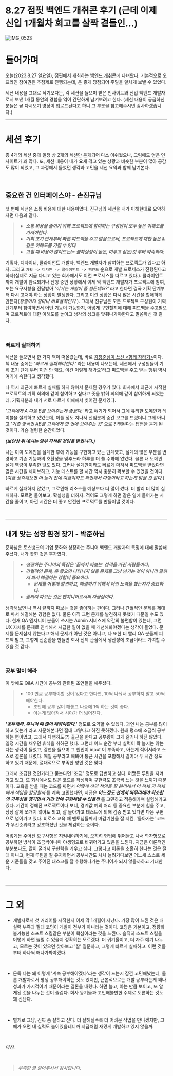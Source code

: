 # 8.27 점핏 백엔드 개취콘 후기 (근데 이제 신입 1개월차 회고를 살짝 곁들인...)

![IMG_0523](https://github.com/haero77/Today-I-Learned/assets/65555299/a5879787-01c7-4121-a67b-84333cabd65b)

# 들어가며

오늘(2023.8.27 일요일), 점핏에서 개최하는 [백엔드 개취콘](https://www.jumpit.co.kr/book-concert/22)에 다녀왔다. 기본적으로 오프라인 참여권은 추첨제로 진행되는데, 운 좋게 당첨되어 주말을 알차게 보낼 수 있었다.

세션 내용을 그대로 적기보다는, 각 세션을 들으며 받은 인사이트와 신입 백엔드 개발자로서 보낸 1개월 동안의 경험을 엮어 간단하게 남겨보려고 한다. (세션 내용이 궁금하신 분들은 곧 다시보기 영상이 업로드된다고 하니 그 부분을 참고해주시면 감사하겠습니다.)


---


# 세션 후기

총 4개의 세션 중에 일정 상 2개의 세션만 듣게되어 다소 아쉬웠으나, 그럼에도 얻은 인사이트가 꽤 많다. 또, 세션 내용이 내가 요새 겪고 있는 상황과 비슷한 부분이 많아 공감도 많이 되었고, 그 과정에서 들었던 생각과 고민을 세션 요약과 함께 남겨본다. 

<br>

## 중요한 건 인터페이스야 - 손진규님

첫 번째 세션은 소통 비용에 대한 내용이었다. 진규님의 세션을 내가 이해한대로 요약하자면 다음과 같다.

> -  **_소통 비용을 줄이기 위해 프로젝트에 참여하는 구성원이 모두 높은 이해도를 가져야한다._**
> - **_기획 초기 단계부터 빠른 피드백을 주고 받음으로써, 프로젝트에 대한 높은 & 같은 이해도를 가질 수 있다._**
> - **_고칠 때 비용이 많이드는(= 불확실성이 높은, 미루고 싶은)것 부터 약속하자._** 

기획자, 디자이너, 클라이언트 개발자, 백엔드 개발자가 참여하는 프로젝트가 있다고 하자. 그리고 `기획 -> 디자인 -> 클라이언트 -> 백엔드` 순으로 개발 프로세스가 진행된다고 하자(실제로 지금 다니고 있는 회사에서도 이런 프로세스를 따르고 있다.). 클라이언트까지 개발이 완료되거나 진행 중인 상황에서 이제 막 백엔드 개발자가 프로젝트에 참여, 또는 요구사항을 전달받아 _'이거는 개발이 좀 힘든데요?'_ 라고 한다면 결국 기획 단계부터 다시 고쳐야 하는 상황이 발생한다. 그리고 이런 상황은 다시 많은 시간을 할애하게 만든다(_정말이지 얼마나 비효율적인가._). 그래서 진규님은 모든 프로젝트 구성원이 기획 단계부터 참여하면서 어떤 기능이 가능한지, 어떻게 구현할지에 대해 피드백을 주고받으며 프로젝트에 대한 이해도를 높이고 생각의 싱크를 맞춰나가야한다고 말씀하신 것 같다.

<br>

### 빠르게 실패하기

세션을 들으면서 한 가지 책이 떠올랐는데, 바로 [김창준님이 쓰신 <함께 자라기>](https://product.kyobobook.co.kr/detail/S000001033071)이다. 책 내용 중에는 _'빠르게 실패해야한다.'_ 라는 내용이 나오는데, 세션에서 구성원들이 기획 초기 단계 부터'이건 안 돼요. 이건 이렇게 해봐요'라고 피드백을 주고 받는 행위 역시 여기에 속한다고 생각했다. 

나 역시 최근에 빠르게 실패를 하지 않아서 문제된 경우가 있다. 회사에서 최근에 시작한 프로젝트의 기획 회의에 같이 참여하고 싶다고 뜻을 밝혀 회의에 같이 참여하게 되었는데, 기획자분과 내가 서로 다르게 이해해서 빚어진 문제였다. 

_'고객에게 A 다음 B를 보여주는게 좋겠다.'_ 라고 얘기가 되어서 그에 유리한 도메인과 테이블을 설계하고 있었는데, 이틀 정도 지나서 선임분께 중간 보고를 드렸더니 그게 아니고 _'기존 방식인 AB를 고객에게 한 번에 보여주는 것'_ 으로 진행된다는 답변을 듣게 된 것이다. 가슴 철렁한 순간이었다.

_**(보안상 위 예시는 일부 각색된 것임을 밝힙니다.)**_

나는 이미 도메인을 설계한 후에 기능을 구현하고 있는 단계였고, 설계의 많은 부분을 변경하고 기존 기능과의 호환성을 맞추느라 하루를 더 쓸 수밖에 없었다. 물론 내 도메인 설계 역량이 부족한 탓도 있다. 그러나 설계만이라도 빠르게 마쳐서 피드백을 받았다면 많은 시간을 세이브하고, 기능 테스트를 할 시간 역시 충분히 확보할 수 있었을 것이다.(_지금 생각해보면 더 늦기 전에 지금이라도 확인해서 다행이라고 하는게 맞을 것 같다._) 

빠르게 실패하지 않았고, 그로인해 리소스를 예상보다 더 많이 썼다. 더 빨리 더 많이 실패하자. 모르면 물어보고, 확실성을 더하자. 적어도 그렇게 하면 같은 일에 들어가는 시간을 줄이고, 아낀 시간은 더 좋고 안전한 프로덕트를 만들어낼 것이다.  

<br>

---

## 내게 맞는 성장 환경 찾기 - 박준하님

준하님은 토스뱅크의 기업 문화와 성장하는 주니어 백엔드 개발자의 특징에 대해 말씀해주셨다. 내가 꽂힌 것은 후자였다. 

> - **_성장하는 주니어의 특징은 '끝까지 파보는' 성격을 가진 사람들이다._**
> - **_간헐적인 문제, 운 좋으면 나타나지 않을 문제를 그냥 넘기는 것이 아니라 끝까지 파서 해결하는 경험이 중요하다._**
>   - **_문제를 어떻게 발견하고, 해결하기 위해서 어떤 노력을 했는지가 중요하다._**
> - **_끝까지 파보는 것은 엔지니어로서의 자긍심이다._**

[생각해보면 나 역시 끝까지 파보는 것을 좋아하는 편이다.]((https://velog.io/@balparang/Transactional%EC%9D%B4-%EB%8F%99%EC%9E%91%ED%95%98%EC%A7%80-%EC%95%8A%EC%9D%84-%EB%95%8C%EB%8A%94-%ED%94%84%EB%A1%9D%EC%8B%9C-%EA%B0%9D%EC%B2%B4%EB%A5%BC-%ED%86%B5%ED%95%B4-%EB%A9%94%EC%84%9C%EB%93%9C%EB%A5%BC-%ED%98%B8%EC%B6%9C%ED%96%88%EB%8A%94%EC%A7%80-%ED%99%95%EC%9D%B8%ED%95%98%EC%9E%90-%ED%94%84%EB%A1%9D%EC%8B%9C-%EB%82%B4%EB%B6%80-%ED%98%B8%EC%B6%9C-%EB%AC%B8%EC%A0%9C)) 그러나 간헐적인 문제를 제대로 파서 해결해본 경험은 없다. 물론 아직 그런 문제를 발견하지 못했기 때문일 수도 있다. 현재 QA 엔지니어 분들이 쓰시는 Admin 서비스에 약간의 불편함이 있는데, 그런 UX 자체를 문제로 인식해서 시급한 일이 없을 때 개선해봐야겠다는 생각이 들었다. 문제를 문제삼지 않는다고 해서 문제가 아닌 것은 아니고, 나 또한 더 빨리 QA 분들께 피드백 받고, 그렇게 선순환을 만들면 회사 전체 관점에서 생산성에 조금이라도 기여할 수 있을 것 같다.

<br>

### 공부 많이 해라

이 밖에도 Q&A 시간에 공부와 관련된 조언들을 해주셨다. 

> - 100 만큼 공부해야할 것이 있다고 한다면, 10씩 나눠서 공부하지 말고 50씩 해야한다.
>   - 초반에 공부 많이 해놓고 나중에 1씩 하는 것이 좋다.
>   - 아는게 많아져서 시야가 더 넓어진다.

**_'공부해라. 주니어 때 많이 해둬야한다.'_** 정도로 요약할 수 있겠다. 과연 나는 공부를 많이 하고 있는가 라고 자문해본다면 절대 그렇다고 하진 못하겠다. 원래 평소에 조금씩 공부하는 편이었고, 그래서 다행히도(?)  출근을 한다고 공부량이 크게 줄거나 하진 않았다. 일정 시간을 채우면 휴식을 취하곤 했다. 그런데 어느 순간 부터 실력이 확 늘지는 않는다는 생각이 들었고, 강연을 들으며 그 원인이 input 이 부족하고, 아는게 적어서라고 스스로 결론을 내렸다. 매일 공부라고 해봐야 통근 시간을 포함해서 길어야 두 시간 정도 하고 있기 때문에, 절대적으로 부족한 양인 것은 맞다. 

그래서 조급한 것인가라고 묻는다면 '조금.' 정도로 답변하고 싶다. 어쨌든 루틴을 지켜가고 있고, 또 회사에서도 많은 코드를 작성하며 구현력도 조금씩 느는 것을 느끼기 때문이다. 교육을 받을 때는 코드를 짜면서 *어떻게 하면 책임을 잘 분리해서 이 객체 저 객체에게 책임을 할당할까* 를 계속 고민했다면, 지금은 _**어느정도 선에서 마무리해야 최소한의 가독성을 챙기면서 기간 안에 구현해낼 수 있을까**_ 를 고민하고 적용해가며 실험해가고 있다. 기간이 정해진 프로젝트이다 보니, 경계값 예외 처리 등 중요한 부분에 힘을 주고, 당장 잘게 쪼개지 않아도 되고, 잘 돌아가고 테스트에 의해 검증 받고 있다면 다음 구현으로 넘어가고 있다. 비로소 교육 때 멘토님들께서 마감기한을 잘 지킨, '돌아가는' 코드가 우선순위라고 강조하셨던 것을 체감하는 중이다. 

어떻게든 주어진 요구사항은 지켜내야하기에, 오히려 현업에 뛰어들고 나서 학자형으로 공부하던 방식이 조금씩이나마 야생형으로 바뀌어가고 있음을 느낀다. 지금은 이론적인 부분보다도, 많이 굴러서 구현력을 키우고 싶다. 그렇다고 이론을 소홀히 한다는 것은 절대 아니고, 현재 루틴을 잘 유지하면서 공부시간도 차차 늘려가다보면 어느새 스스로 세운 기준들을 갖고 주어진 태스크를 잘 수행해나가는 주니어가 되지 않을까하고 기대한다. 

<br>

---

# 그 외 

- 개발자로서 첫 커리어를 시작한지 이제 막 1개월이 지났다. 가장 많이 느낀 것은 내 실력 부족과 절대 코딩이 개발이 전부가 아니라는 것이다. 코딩은 기본이고, 정량화 불가능한 소프트 스킬같은 부분이 핵심이라는 것을 느낀다. 솔직히 소프트 스킬을 어떻게 하면 늘릴 수 있을지 정확히는 모르겠다. 더 귀기울이고, 더 자주 얘기 나누고, 모르는 것이 있으면 찾아보고 '잘' 질문하고, 그렇게 빠르게 실패하고. 이런 것들부터 하나씩 해나가봐야겠다.

<br>

- 문득 나는 왜 이렇게 '계속 공부해야겠다'라는 생각이 드는지 잠깐 고민해봤는데, 물론 개발자로서 평생 공부해야하는 것도 있지만, 근본적으로는 개발 공부라는게 꽤나 성과가 가시적이기 때문이라는 결론을 내렸다. 하면 늘고, 아는 만큼 보이고, 또 알게된 것을 나누는 것이 즐겁다. 회사 동기들과 고민해볼만한 주제로 토론하는 것도 꽤 신난다.

<br>

- 별개로 그냥, 진짜 좀 잘하고 싶다. 더 잘해질수록 더 어려운 작업을 만나겠지만, 그 때가 오면 내 실력도 늘어있을테니까 지금처럼 재밌게 개발하고 있지 않을까. 

<br>

_마침._

<br>

> _부족한 글 읽어주셔서 감사합니다._